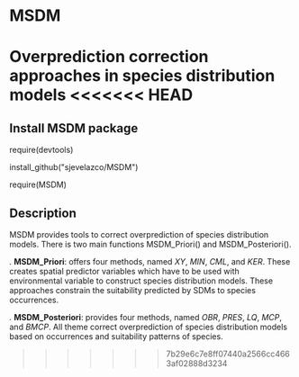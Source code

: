 # MSDM
Overprediction correction approaches in species distribution models
<<<<<<< HEAD
=======


## Install MSDM package
require(devtools)

install_github("sjevelazco/MSDM")

require(MSDM)

## Description

MSDM provides tools to correct overprediction of species distribution models. There is two main functions MSDM_Priori() and MSDM_Posteriori(). 

*.* **MSDM_Priori**: offers four methods, named *XY*, *MIN*,  *CML*, and *KER*. These creates spatial predictor variables which have to be used with environmental variable to construct species distribution models. These approaches constrain the suitability predicted by SDMs to species occurrences.

*.* **MSDM_Posteriori**: provides four methods, named *OBR*, *PRES*, *LQ*, *MCP*, and *BMCP*. All theme correct overprediction of species distribution models based on occurrences and suitability patterns of species. 


>>>>>>> 7b29e6c7e8ff07440a2566cc4663af02888d3234
